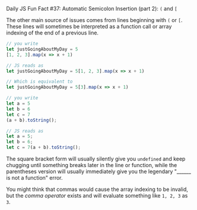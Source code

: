 Daily JS Fun Fact #37: Automatic Semicolon Insertion (part 2): `(` and `[`

The other main source of issues comes from lines beginning with `(` or `[`. These lines will sometimes be interpreted as a function call or array indexing of the end of a previous line.

```js
// you write
let justGoingAboutMyDay = 5
[1, 2, 3].map(x => x + 1)

// JS reads as
let justGoingAboutMyDay = 5[1, 2, 3].map(x => x + 1)

// Which is equivalent to
let justGoingAboutMyDay = 5[3].map(x => x + 1)

// you write
let a = 5
let b = 6
let c = 7
(a + b).toString();

// JS reads as
let a = 5;
let b = 6;
let c = 7(a + b).toString();
```

The square bracket form will usually silently give you `undefined` and keep chugging until something breaks later in the line or function, while the parentheses version will usually immediately give you the legendary "______ is not a function" error.

You might think that commas would cause the array indexing to be invalid, but the *comma operator* exists and will evaluate something like `1, 2, 3` as `3`.
